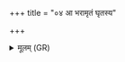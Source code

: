 +++
title = "०४ आ भरामृतं घृतस्य"

+++
<details><summary>मूलम् (GR)</summary>

आ भरामृतं घृतस्य  
पुष्पम् आ भर ।  
अनभ्रिखात ओषध  
इदं दूषय यद् विषम् ॥
</details>